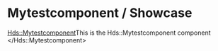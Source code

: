 # Mytestcomponent / Showcase

<Hds::Mytestcomponent>This is the Hds::Mytestcomponent component </Hds::Mytestcomponent>